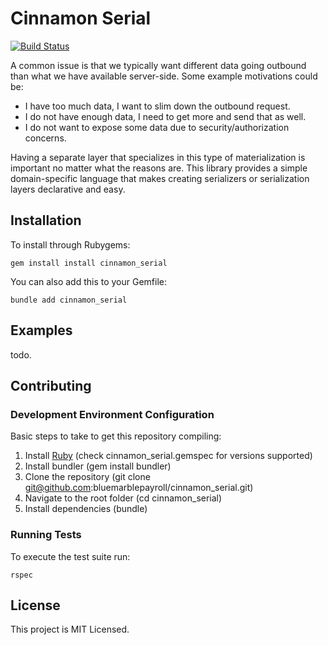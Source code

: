 # Cinnamon Serial

[![Build Status](https://travis-ci.org/bluemarblepayroll/cinnamon_serial.svg?branch=master)](https://travis-ci.org/bluemarblepayroll/cinnamon_serial)

A common issue is that we typically want different data going
outbound than what we have available server-side.  Some example motivations could be:

* I have too much data, I want to slim down the outbound request.
* I do not have enough data, I need to get more and send that as well.
* I do not want to expose some data due to security/authorization concerns.

Having a separate layer that specializes in this type of materialization is important no matter 
what the reasons are.  This library provides a simple domain-specific language that makes creating
serializers or serialization layers declarative and easy.

## Installation

To install through Rubygems:

````
gem install install cinnamon_serial
````

You can also add this to your Gemfile:

````
bundle add cinnamon_serial
````

## Examples

todo.

## Contributing

### Development Environment Configuration

Basic steps to take to get this repository compiling:

1. Install [Ruby](https://www.ruby-lang.org/en/documentation/installation/) (check cinnamon_serial.gemspec for versions supported)
2. Install bundler (gem install bundler)
3. Clone the repository (git clone git@github.com:bluemarblepayroll/cinnamon_serial.git)
4. Navigate to the root folder (cd cinnamon_serial)
5. Install dependencies (bundle)

### Running Tests

To execute the test suite run:

````
rspec
````

## License

This project is MIT Licensed.

